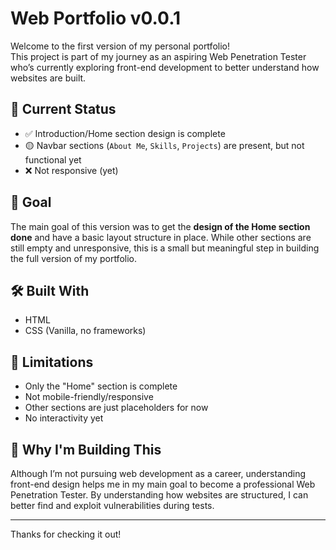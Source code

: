 # Web Portfolio v0.0.1

Welcome to the first version of my personal portfolio!  
This project is part of my journey as an aspiring Web Penetration Tester who’s currently exploring front-end development to better understand how websites are built.

## 📌 Current Status

- ✅ Introduction/Home section design is complete  
- 🟡 Navbar sections (`About Me`, `Skills`, `Projects`) are present, but not functional yet  
- ❌ Not responsive (yet)

## 🎯 Goal

The main goal of this version was to get the **design of the Home section done** and have a basic layout structure in place. While other sections are still empty and unresponsive, this is a small but meaningful step in building the full version of my portfolio.

## 🛠️ Built With

- HTML
- CSS (Vanilla, no frameworks)

## 🚧 Limitations

- Only the "Home" section is complete
- Not mobile-friendly/responsive
- Other sections are just placeholders for now
- No interactivity yet

## 🙌 Why I'm Building This

Although I’m not pursuing web development as a career, understanding front-end design helps me in my main goal to become a professional Web Penetration Tester. By understanding how websites are structured, I can better find and exploit vulnerabilities during tests.

---

Thanks for checking it out!
